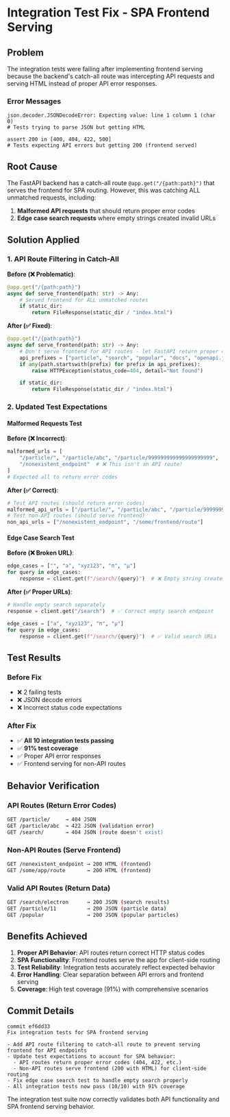 # Integration Test Fix - SPA Frontend Serving

## Problem
The integration tests were failing after implementing frontend serving because the backend's catch-all route was intercepting API requests and serving HTML instead of proper API error responses.

### Error Messages
```
json.decoder.JSONDecodeError: Expecting value: line 1 column 1 (char 0)
# Tests trying to parse JSON but getting HTML

assert 200 in [400, 404, 422, 500]
# Tests expecting API errors but getting 200 (frontend served)
```

## Root Cause
The FastAPI backend has a catch-all route `@app.get("/{path:path}")` that serves the frontend for SPA routing. However, this was catching ALL unmatched requests, including:

1. **Malformed API requests** that should return proper error codes
2. **Edge case search requests** where empty strings created invalid URLs

## Solution Applied

### 1. API Route Filtering in Catch-All
**Before (❌ Problematic)**:
```python
@app.get("/{path:path}")
async def serve_frontend(path: str) -> Any:
    # Served frontend for ALL unmatched routes
    if static_dir:
        return FileResponse(static_dir / "index.html")
```

**After (✅ Fixed)**:
```python
@app.get("/{path:path}")
async def serve_frontend(path: str) -> Any:
    # Don't serve frontend for API routes - let FastAPI return proper 404s
    api_prefixes = ["particle", "search", "popular", "docs", "openapi.json", "redoc"]
    if any(path.startswith(prefix) for prefix in api_prefixes):
        raise HTTPException(status_code=404, detail="Not found")

    if static_dir:
        return FileResponse(static_dir / "index.html")
```

### 2. Updated Test Expectations

#### Malformed Requests Test
**Before (❌ Incorrect)**:
```python
malformed_urls = [
    "/particle/", "/particle/abc", "/particle/999999999999999999999",
    "/nonexistent_endpoint"  # ❌ This isn't an API route!
]
# Expected all to return error codes
```

**After (✅ Correct)**:
```python
# Test API routes (should return error codes)
malformed_api_urls = ["/particle/", "/particle/abc", "/particle/999999999999999999999"]
# Test non-API routes (should serve frontend)
non_api_urls = ["/nonexistent_endpoint", "/some/frontend/route"]
```

#### Edge Case Search Test
**Before (❌ Broken URL)**:
```python
edge_cases = ["", "a", "xyz123", "π", "μ"]
for query in edge_cases:
    response = client.get(f"/search/{query}")  # ❌ Empty string creates "/search/"
```

**After (✅ Proper URLs)**:
```python
# Handle empty search separately
response = client.get("/search")  # ✅ Correct empty search endpoint

edge_cases = ["a", "xyz123", "π", "μ"]
for query in edge_cases:
    response = client.get(f"/search/{query}")  # ✅ Valid search URLs
```

## Test Results

### Before Fix
- ❌ 2 failing tests
- ❌ JSON decode errors
- ❌ Incorrect status code expectations

### After Fix
- ✅ **All 10 integration tests passing**
- ✅ **91% test coverage**
- ✅ Proper API error responses
- ✅ Frontend serving for non-API routes

## Behavior Verification

### API Routes (Return Error Codes)
```bash
GET /particle/     → 404 JSON
GET /particle/abc  → 422 JSON (validation error)
GET /search/       → 404 JSON (route doesn't exist)
```

### Non-API Routes (Serve Frontend)
```bash
GET /nonexistent_endpoint → 200 HTML (frontend)
GET /some/app/route       → 200 HTML (frontend)
```

### Valid API Routes (Return Data)
```bash
GET /search/electron      → 200 JSON (search results)
GET /particle/11          → 200 JSON (particle data)
GET /popular              → 200 JSON (popular particles)
```

## Benefits Achieved

1. **Proper API Behavior**: API routes return correct HTTP status codes
2. **SPA Functionality**: Frontend routes serve the app for client-side routing
3. **Test Reliability**: Integration tests accurately reflect expected behavior
4. **Error Handling**: Clear separation between API errors and frontend serving
5. **Coverage**: High test coverage (91%) with comprehensive scenarios

## Commit Details
```
commit ef6dd33
Fix integration tests for SPA frontend serving

- Add API route filtering to catch-all route to prevent serving frontend for API endpoints
- Update test expectations to account for SPA behavior:
  - API routes return proper error codes (404, 422, etc.)
  - Non-API routes serve frontend (200 with HTML) for client-side routing
- Fix edge case search test to handle empty search properly
- All integration tests now pass (10/10) with 91% coverage
```

The integration test suite now correctly validates both API functionality and SPA frontend serving behavior.

